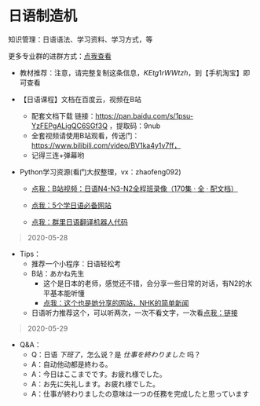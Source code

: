 日语制造机
==


知识管理：日语语法、学习资料、学习方式，等

更多专业群的进群方式：[点我查看](http://mp.weixin.qq.com/s?__biz=MzI2Nzg5MjgyNg==&mid=100000431&idx=1&sn=9dc486a67414a3fd59a2fe8be9db93e6&chksm=6af6a39a5d812a8cb01b77b109d6ceb618393fc3c4671ba58d604814b7efaca4ea289bf52818#rd)


- 教材推荐：注意，请完整复制这条信息，$KEtg1rWWtzh$，到【手机淘宝】即可查看

- 【日语课程】文档在百度云，视频在B站
    - 配套文档下载   链接：https://pan.baidu.com/s/1psu-YzFEPgALigQC6SGf3Q ，提取码：9nub 
    - 全套视频请使用B站观看，传送门：https://www.bilibili.com/video/BV1ka4y1v7ff，
    - 记得三连+弹幕哟
    

- Python学习资源(看门大叔整理，vx：zhaofeng092)

    - [点我：B站视频：日语N4-N3-N2全程班录像（170集 · 全 · 配文档）](https://www.bilibili.com/video/BV1ka4y1v7ff)

    - [点我：5个学日语必备网站](https://mp.weixin.qq.com/s/3Z3gYrfjK86HnhZBqMC65g)

    - [点我：群里日语翻译机器人代码](https://mp.weixin.qq.com/s/aqaq516F_oWYtNgghPx7AA)

> 2020-05-28
- Tips：
    - 推荐一个小程序：日语轻松考
    - B站：あかね先生
        - 这个是日本的老师，感觉还不错，会分享一些日常的对话，有N2的水平基本能听懂
        - [点我：这个也是她分享的网站，NHK的简单新闻](https://www3.nhk.or.jp/news/easy/)
    - 日语听力推荐这个，可以听两次，一次不看文字，一次看[点我：链接](https://mp.weixin.qq.com/s/uCmbUko5u853a7dHs-hnoQ)

> 2020-05-29
- Q&A：
    - Q：日语 *下班了*，怎么说？是 *仕事を終わりました* 吗？
    - A：自动他动都是終わる。
    - A：今日はここまでです。お疲れ様でした。
    - A：お先に失礼します。お疲れ様でした。
    - A：仕事が終わりましたの意味は一つの任務を完成したと思っています